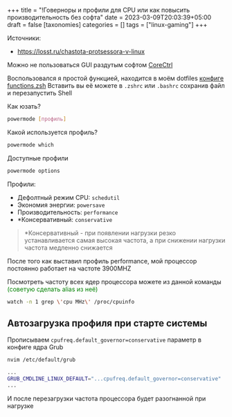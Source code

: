 +++
title = "!Говерноры и профили для CPU или как повысить производительность без софта"
date = 2023-03-09T20:03:39+05:00
draft = false
[taxonomies]
categories = []
tags = ["linux-gaming"]
+++

Источники:

- https://losst.ru/chastota-protsessora-v-linux

Можно не пользоваться GUI раздутым софтом [CoreCtrl](https://docs.google.com/document/d/1c9yqKSz5LkS1Gd422w4TMdf-_76PHySzku4PsHbxZok/edit#heading=h.qqdpy2yl5x)

Воспользовался я простой функцией, находится в моём dotfiles [конфиге functions.zsh](https://gitlab.com/anzix/dotfiles/-/blob/7d2e8753a639145d40bae0a7299033c5bfc99315/zshrc/.config/zsh/functions.zsh#L82-94)
Вставить вы её можете в `.zshrc` или `.bashrc` сохранив файл и перезапустить Shell

Как юзать?

```sh
powermode [профиль]
```

Какой используется профиль?

```sh
powermode which
```

Доступные профили

```sh
powermode options
```

Профили:

- Дефолтный режим CPU: `schedutil`
- Экономия энергии: `powersave`
- Производительность: `performance`
- \*Консервативный: `conservative`

> \*Консервативный - при появлении нагрузки резко устанавливается самая высокая частота, а при снижении нагрузки частота медленно снижается

После того как выставил профиль performance, мой процессор постоянно работает на частоте 3900MHZ

Посмотреть частоту всех ядер процессора можете из данной команды <span style="color:green">(советую сделать alias из неё)</span>

```sh
watch -n 1 grep \'cpu MHz\' /proc/cpuinfo
```

## Автозагрузка профиля при старте системы

Прописываем `cpufreq.default_governor=conservative` параметр в конфиге ядра Grub

```sh
nvim /etc/default/grub
```

```sh
...
GRUB_CMDLINE_LINUX_DEFAULT="...cpufreq.default_governor=conservative"
...
```

И после перезагрузки частота процессора будет разогнанной при нагрузке

